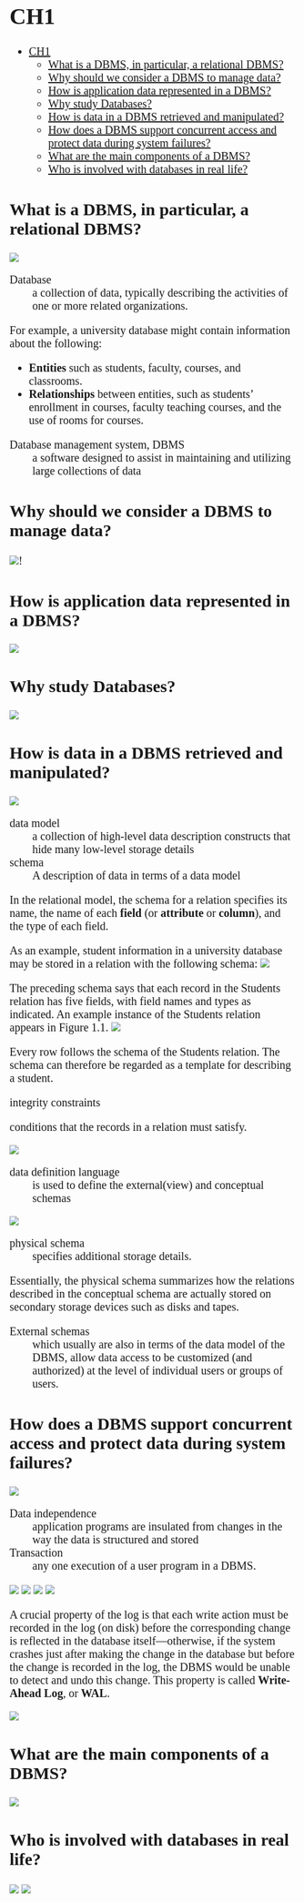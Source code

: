 <div style = "font-family : 'Times New Roman'; font-size: 20px;">


# CH1 

- [CH1](#ch1)
  - [What is a DBMS, in particular, a relational DBMS?](#what-is-a-dbms-in-particular-a-relational-dbms)
  - [Why should we consider a DBMS to manage data?](#why-should-we-consider-a-dbms-to-manage-data)
  - [How is application data represented in a DBMS?](#how-is-application-data-represented-in-a-dbms)
  - [Why study Databases?](#why-study-databases)
  - [How is data in a DBMS retrieved and manipulated?](#how-is-data-in-a-dbms-retrieved-and-manipulated)
  - [How does a DBMS support concurrent access and protect data during system failures?](#how-does-a-dbms-support-concurrent-access-and-protect-data-during-system-failures)
  - [What are the main components of a DBMS?](#what-are-the-main-components-of-a-dbms)
  - [Who is involved with databases in real life?](#who-is-involved-with-databases-in-real-life)



## What is a DBMS, in particular, a relational DBMS?

![](./Images/Q1.png)

<dl>
    <dt>Database</dt>
    <dd>a collection of data, typically describing the activities of one or more related organizations.</dd>
</dl>

For example, a university database might contain information about the following:

- **Entities** such as students, faculty, courses, and classrooms.
- **Relationships** between entities, such as students’ enrollment in courses, faculty teaching courses, and the use of rooms for courses.

<dl>
    <dt>Database management system, DBMS</dt>
    <dd>a software designed to assist in maintaining and utilizing large collections of data</dd>
</dl>


## Why should we consider a DBMS to manage data?

![](./Images/Q2.png)!

## How is application data represented in a DBMS?

![](./Images/Q3.png)

## Why study Databases?

![](./Images/Q4.png)

## How is data in a DBMS retrieved and manipulated?

![](./Images/Q5.png)

<dl>
  <dt>data model</dt>
  <dd>a collection of high-level data description constructs that hide many low-level storage details</dd>
  <dt>schema</dt>
  <dd>A description of data in terms of a data model</dd>
</dl>

In the relational model, the schema for a relation specifies its name, the name of each **field** (or **attribute** or **column**), and the type of each field.

As an example, student information in a university database may be stored in a relation with the following schema:
![](./Images/StudentSchema.png)

The preceding schema says that each record in the Students relation has five fields, with field names and types as indicated. An example instance of the Students relation appears in Figure 1.1.
![](./Images/Figure1.1.png)

Every row follows the schema of the Students relation. The schema can therefore be regarded as a template for describing a student.

<dl>
  <dt>integrity constraints</dt>
  <dl>conditions that the records in a relation must satisfy.</dl>
</dl>

![](./Images/Q5_1.png)

<dl>
  <dt>data definition language</dt>
  <dd>is used to define the external(view) and conceptual schemas</dd>
</dl>

![](./Images/Q5_2.png)

<dl>
<dt>physical schema</dt>
<dd>specifies additional storage details.</dd>
</dl>

Essentially, the physical schema summarizes how the relations described in the conceptual schema are actually stored on secondary storage devices such as disks and tapes.

<dl>
<dt>External schemas</dt>
<dd>which usually are also in terms of the data model of the DBMS, allow data access to be customized (and authorized) at the level of individual users or groups of users.</dd>
</dl>


## How does a DBMS support concurrent access and protect data during system failures?

![](./Images/Q6.png)

<dl>
<dt>Data independence</dt>
<dd>application programs are insulated from changes in the way the data is structured and stored</dd>

<dt>Transaction</dt>
<dd>any one execution of a user program in a DBMS.</dd>
</dl>

![](./Images/Q6_1.png)
![](./Images/Q6_2.png)
![](./Images/Q6_3.png)
![](./Images/Q6_4.png)

A crucial property of the log is that each write action must be recorded in the log (on disk) before the corresponding change is reflected in the database itself—otherwise, if the system crashes just after making the change in the database but before the change is recorded in the log, the DBMS would be unable to detect and undo this change.
This property is called **Write-Ahead Log**, or **WAL**.

![](./Images/Q6_5.png)

## What are the main components of a DBMS?

![](./Images/Q7.png)

## Who is involved with databases in real life?

![](./Images/Q8.png)
![](./Images/Summary.png)
</div>